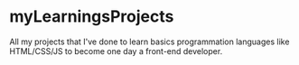 # myLearningsProjects
All my projects that I've done to learn basics programmation languages like HTML/CSS/JS to become one day a front-end developer.
